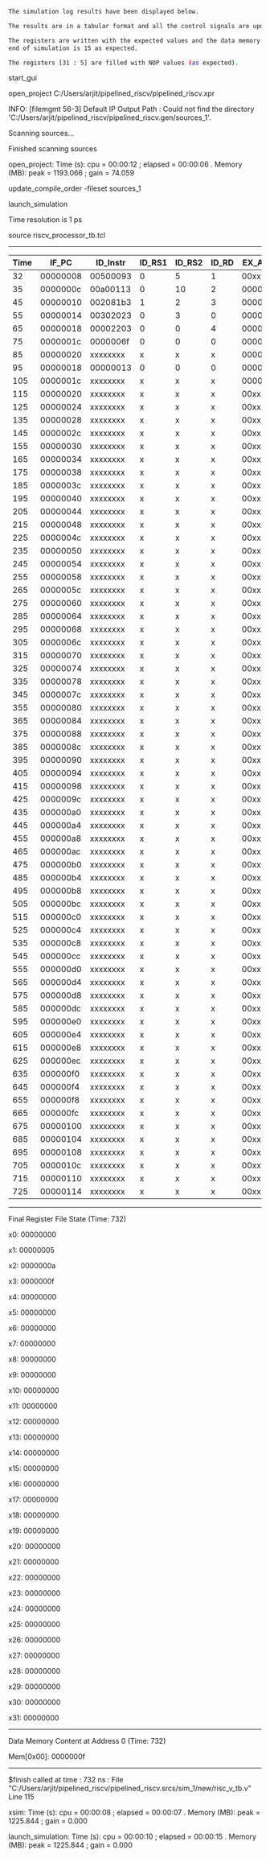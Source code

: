 ```bash
The simulation log results have been displayed below.

The results are in a tabular format and all the control signals are updating as expected.

The registers are written with the expected values and the data memory at the address at the
end of simulation is 15 as expected.

The registers [31 : 5] are filled with NOP values (as expected).
```

start_gui

open_project C:/Users/arjit/pipelined_riscv/pipelined_riscv.xpr

INFO: [filemgmt 56-3] Default IP Output Path : Could not find the directory 'C:/Users/arjit/pipelined_riscv/pipelined_riscv.gen/sources_1'.

Scanning sources...

Finished scanning sources

open_project: Time (s): cpu = 00:00:12 ; elapsed = 00:00:06 . Memory (MB): peak = 1193.066 ; gain = 74.059

update_compile_order -fileset sources_1

launch_simulation

Time resolution is 1 ps

source riscv_processor_tb.tcl

-----------------------------------------------------------------------------------------------------------------------------------------------------------------------------------------------------
Time | IF_PC    | ID_Instr | ID_RS1 | ID_RS2 | ID_RD | EX_ALU_Op1 | EX_ALU_Op2 | EX_ALU_Control | EX_ALU_Result | EX_Store_Data | MEM_Read_Data | WB_Write_Data | MEM_MemWrite | WB_RegWrite | 
-----|----------|----------|--------|--------|-------|------------|------------|----------------|---------------|---------------|---------------|---------------|--------------|-------------|
  32 | 00000008 | 00500093 |      0 |      5 |     1 | 00xxxxxxxx | 00xxxxxxxx | 00000000000000 | 00000xxxxxxxx | 00000xxxxxxxx | 0000000000000 | 0000000000000 | 000000000000 | 00000000000 
  35 | 0000000c | 00a00113 |      0 |     10 |     2 | 0000000000 | 0000000005 | 00000000000000 | 0000000000005 | 0000000000000 | 0000000000000 | 0000000000000 | 000000000000 | 00000000000 
  45 | 00000010 | 002081b3 |      1 |      2 |     3 | 0000000000 | 000000000a | 00000000000000 | 000000000000a | 0000000000000 | 0000000000000 | 00000xxxxxxxx | 000000000000 | 00000000000 
  55 | 00000014 | 00302023 |      0 |      3 |     0 | 0000000005 | 000000000a | 00000000000000 | 000000000000f | 000000000000a | 0000000000000 | 0000000000005 | 000000000000 | 00000000001 
  65 | 00000018 | 00002203 |      0 |      0 |     4 | 0000000000 | 0000000000 | 00000000000000 | 0000000000000 | 000000000000f | 0000000000000 | 000000000000a | 000000000000 | 00000000001 
  75 | 0000001c | 0000006f |      0 |      0 |     0 | 0000000000 | 0000000000 | 00000000000000 | 0000000000000 | 0000000000000 | 0000000000000 | 000000000000f | 000000000001 | 00000000001 
  85 | 00000020 | xxxxxxxx | x | x | x | 0000000000 | 0000000000 | 00000000000000 | 0000000000000 | 0000000000000 | 0000000000000 | 0000000000000 | 000000000000 | 00000000000 
  95 | 00000018 | 00000013 |      0 |      0 |     0 | 0000000000 | 0000000000 | 00000000000000 | 0000000000000 | 0000000000000 | 0000000000000 | 0000000000000 | 000000000000 | 00000000001 
 105 | 0000001c | xxxxxxxx | x | x | x | 0000000000 | 0000000000 | 00000000000000 | 0000000000000 | 0000000000000 | 0000000000000 | 0000000000000 | 000000000000 | 00000000000 
 115 | 00000020 | xxxxxxxx | x | x | x | 00xxxxxxxx | 00xxxxxxxx | 00000000000000 | 00000xxxxxxxx | 00000xxxxxxxx | 0000000000000 | 0000000000000 | 000000000000 | 00000000000 
 125 | 00000024 | xxxxxxxx | x | x | x | 00xxxxxxxx | 00xxxxxxxx | 00000000000000 | 00000xxxxxxxx | 00000xxxxxxxx | 0000000000000 | 0000000000000 | 000000000000 | 00000000001 
 135 | 00000028 | xxxxxxxx | x | x | x | 00xxxxxxxx | 00xxxxxxxx | 00000000000000 | 00000xxxxxxxx | 00000xxxxxxxx | 0000000000000 | 00000xxxxxxxx | 000000000000 | 00000000000 
 145 | 0000002c | xxxxxxxx | x | x | x | 00xxxxxxxx | 00xxxxxxxx | 00000000000000 | 00000xxxxxxxx | 00000xxxxxxxx | 0000000000000 | 00000xxxxxxxx | 000000000000 | 00000000000 
 155 | 00000030 | xxxxxxxx | x | x | x | 00xxxxxxxx | 00xxxxxxxx | 00000000000000 | 00000xxxxxxxx | 00000xxxxxxxx | 0000000000000 | 00000xxxxxxxx | 000000000000 | 00000000000 
 165 | 00000034 | xxxxxxxx | x | x | x | 00xxxxxxxx | 00xxxxxxxx | 00000000000000 | 00000xxxxxxxx | 00000xxxxxxxx | 0000000000000 | 00000xxxxxxxx | 000000000000 | 00000000000 
 175 | 00000038 | xxxxxxxx | x | x | x | 00xxxxxxxx | 00xxxxxxxx | 00000000000000 | 00000xxxxxxxx | 00000xxxxxxxx | 0000000000000 | 00000xxxxxxxx | 000000000000 | 00000000000 
 185 | 0000003c | xxxxxxxx | x | x | x | 00xxxxxxxx | 00xxxxxxxx | 00000000000000 | 00000xxxxxxxx | 00000xxxxxxxx | 0000000000000 | 00000xxxxxxxx | 000000000000 | 00000000000 
 195 | 00000040 | xxxxxxxx | x | x | x | 00xxxxxxxx | 00xxxxxxxx | 00000000000000 | 00000xxxxxxxx | 00000xxxxxxxx | 0000000000000 | 00000xxxxxxxx | 000000000000 | 00000000000 
 205 | 00000044 | xxxxxxxx | x | x | x | 00xxxxxxxx | 00xxxxxxxx | 00000000000000 | 00000xxxxxxxx | 00000xxxxxxxx | 0000000000000 | 00000xxxxxxxx | 000000000000 | 00000000000 
 215 | 00000048 | xxxxxxxx | x | x | x | 00xxxxxxxx | 00xxxxxxxx | 00000000000000 | 00000xxxxxxxx | 00000xxxxxxxx | 0000000000000 | 00000xxxxxxxx | 000000000000 | 00000000000 
 225 | 0000004c | xxxxxxxx | x | x | x | 00xxxxxxxx | 00xxxxxxxx | 00000000000000 | 00000xxxxxxxx | 00000xxxxxxxx | 0000000000000 | 00000xxxxxxxx | 000000000000 | 00000000000 
 235 | 00000050 | xxxxxxxx | x | x | x | 00xxxxxxxx | 00xxxxxxxx | 00000000000000 | 00000xxxxxxxx | 00000xxxxxxxx | 0000000000000 | 00000xxxxxxxx | 000000000000 | 00000000000 
 245 | 00000054 | xxxxxxxx | x | x | x | 00xxxxxxxx | 00xxxxxxxx | 00000000000000 | 00000xxxxxxxx | 00000xxxxxxxx | 0000000000000 | 00000xxxxxxxx | 000000000000 | 00000000000 
 255 | 00000058 | xxxxxxxx | x | x | x | 00xxxxxxxx | 00xxxxxxxx | 00000000000000 | 00000xxxxxxxx | 00000xxxxxxxx | 0000000000000 | 00000xxxxxxxx | 000000000000 | 00000000000 
 265 | 0000005c | xxxxxxxx | x | x | x | 00xxxxxxxx | 00xxxxxxxx | 00000000000000 | 00000xxxxxxxx | 00000xxxxxxxx | 0000000000000 | 00000xxxxxxxx | 000000000000 | 00000000000 
 275 | 00000060 | xxxxxxxx | x | x | x | 00xxxxxxxx | 00xxxxxxxx | 00000000000000 | 00000xxxxxxxx | 00000xxxxxxxx | 0000000000000 | 00000xxxxxxxx | 000000000000 | 00000000000 
 285 | 00000064 | xxxxxxxx | x | x | x | 00xxxxxxxx | 00xxxxxxxx | 00000000000000 | 00000xxxxxxxx | 00000xxxxxxxx | 0000000000000 | 00000xxxxxxxx | 000000000000 | 00000000000 
 295 | 00000068 | xxxxxxxx | x | x | x | 00xxxxxxxx | 00xxxxxxxx | 00000000000000 | 00000xxxxxxxx | 00000xxxxxxxx | 0000000000000 | 00000xxxxxxxx | 000000000000 | 00000000000 
 305 | 0000006c | xxxxxxxx | x | x | x | 00xxxxxxxx | 00xxxxxxxx | 00000000000000 | 00000xxxxxxxx | 00000xxxxxxxx | 0000000000000 | 00000xxxxxxxx | 000000000000 | 00000000000 
 315 | 00000070 | xxxxxxxx | x | x | x | 00xxxxxxxx | 00xxxxxxxx | 00000000000000 | 00000xxxxxxxx | 00000xxxxxxxx | 0000000000000 | 00000xxxxxxxx | 000000000000 | 00000000000 
 325 | 00000074 | xxxxxxxx | x | x | x | 00xxxxxxxx | 00xxxxxxxx | 00000000000000 | 00000xxxxxxxx | 00000xxxxxxxx | 0000000000000 | 00000xxxxxxxx | 000000000000 | 00000000000 
 335 | 00000078 | xxxxxxxx | x | x | x | 00xxxxxxxx | 00xxxxxxxx | 00000000000000 | 00000xxxxxxxx | 00000xxxxxxxx | 0000000000000 | 00000xxxxxxxx | 000000000000 | 00000000000 
 345 | 0000007c | xxxxxxxx | x | x | x | 00xxxxxxxx | 00xxxxxxxx | 00000000000000 | 00000xxxxxxxx | 00000xxxxxxxx | 0000000000000 | 00000xxxxxxxx | 000000000000 | 00000000000 
 355 | 00000080 | xxxxxxxx | x | x | x | 00xxxxxxxx | 00xxxxxxxx | 00000000000000 | 00000xxxxxxxx | 00000xxxxxxxx | 0000000000000 | 00000xxxxxxxx | 000000000000 | 00000000000 
 365 | 00000084 | xxxxxxxx | x | x | x | 00xxxxxxxx | 00xxxxxxxx | 00000000000000 | 00000xxxxxxxx | 00000xxxxxxxx | 0000000000000 | 00000xxxxxxxx | 000000000000 | 00000000000 
 375 | 00000088 | xxxxxxxx | x | x | x | 00xxxxxxxx | 00xxxxxxxx | 00000000000000 | 00000xxxxxxxx | 00000xxxxxxxx | 0000000000000 | 00000xxxxxxxx | 000000000000 | 00000000000 
 385 | 0000008c | xxxxxxxx | x | x | x | 00xxxxxxxx | 00xxxxxxxx | 00000000000000 | 00000xxxxxxxx | 00000xxxxxxxx | 0000000000000 | 00000xxxxxxxx | 000000000000 | 00000000000 
 395 | 00000090 | xxxxxxxx | x | x | x | 00xxxxxxxx | 00xxxxxxxx | 00000000000000 | 00000xxxxxxxx | 00000xxxxxxxx | 0000000000000 | 00000xxxxxxxx | 000000000000 | 00000000000 
 405 | 00000094 | xxxxxxxx | x | x | x | 00xxxxxxxx | 00xxxxxxxx | 00000000000000 | 00000xxxxxxxx | 00000xxxxxxxx | 0000000000000 | 00000xxxxxxxx | 000000000000 | 00000000000 
 415 | 00000098 | xxxxxxxx | x | x | x | 00xxxxxxxx | 00xxxxxxxx | 00000000000000 | 00000xxxxxxxx | 00000xxxxxxxx | 0000000000000 | 00000xxxxxxxx | 000000000000 | 00000000000 
 425 | 0000009c | xxxxxxxx | x | x | x | 00xxxxxxxx | 00xxxxxxxx | 00000000000000 | 00000xxxxxxxx | 00000xxxxxxxx | 0000000000000 | 00000xxxxxxxx | 000000000000 | 00000000000 
 435 | 000000a0 | xxxxxxxx | x | x | x | 00xxxxxxxx | 00xxxxxxxx | 00000000000000 | 00000xxxxxxxx | 00000xxxxxxxx | 0000000000000 | 00000xxxxxxxx | 000000000000 | 00000000000 
 445 | 000000a4 | xxxxxxxx | x | x | x | 00xxxxxxxx | 00xxxxxxxx | 00000000000000 | 00000xxxxxxxx | 00000xxxxxxxx | 0000000000000 | 00000xxxxxxxx | 000000000000 | 00000000000 
 455 | 000000a8 | xxxxxxxx | x | x | x | 00xxxxxxxx | 00xxxxxxxx | 00000000000000 | 00000xxxxxxxx | 00000xxxxxxxx | 0000000000000 | 00000xxxxxxxx | 000000000000 | 00000000000 
 465 | 000000ac | xxxxxxxx | x | x | x | 00xxxxxxxx | 00xxxxxxxx | 00000000000000 | 00000xxxxxxxx | 00000xxxxxxxx | 0000000000000 | 00000xxxxxxxx | 000000000000 | 00000000000 
 475 | 000000b0 | xxxxxxxx | x | x | x | 00xxxxxxxx | 00xxxxxxxx | 00000000000000 | 00000xxxxxxxx | 00000xxxxxxxx | 0000000000000 | 00000xxxxxxxx | 000000000000 | 00000000000 
 485 | 000000b4 | xxxxxxxx | x | x | x | 00xxxxxxxx | 00xxxxxxxx | 00000000000000 | 00000xxxxxxxx | 00000xxxxxxxx | 0000000000000 | 00000xxxxxxxx | 000000000000 | 00000000000 
 495 | 000000b8 | xxxxxxxx | x | x | x | 00xxxxxxxx | 00xxxxxxxx | 00000000000000 | 00000xxxxxxxx | 00000xxxxxxxx | 0000000000000 | 00000xxxxxxxx | 000000000000 | 00000000000 
 505 | 000000bc | xxxxxxxx | x | x | x | 00xxxxxxxx | 00xxxxxxxx | 00000000000000 | 00000xxxxxxxx | 00000xxxxxxxx | 0000000000000 | 00000xxxxxxxx | 000000000000 | 00000000000 
 515 | 000000c0 | xxxxxxxx | x | x | x | 00xxxxxxxx | 00xxxxxxxx | 00000000000000 | 00000xxxxxxxx | 00000xxxxxxxx | 0000000000000 | 00000xxxxxxxx | 000000000000 | 00000000000 
 525 | 000000c4 | xxxxxxxx | x | x | x | 00xxxxxxxx | 00xxxxxxxx | 00000000000000 | 00000xxxxxxxx | 00000xxxxxxxx | 0000000000000 | 00000xxxxxxxx | 000000000000 | 00000000000 
 535 | 000000c8 | xxxxxxxx | x | x | x | 00xxxxxxxx | 00xxxxxxxx | 00000000000000 | 00000xxxxxxxx | 00000xxxxxxxx | 0000000000000 | 00000xxxxxxxx | 000000000000 | 00000000000 
 545 | 000000cc | xxxxxxxx | x | x | x | 00xxxxxxxx | 00xxxxxxxx | 00000000000000 | 00000xxxxxxxx | 00000xxxxxxxx | 0000000000000 | 00000xxxxxxxx | 000000000000 | 00000000000 
 555 | 000000d0 | xxxxxxxx | x | x | x | 00xxxxxxxx | 00xxxxxxxx | 00000000000000 | 00000xxxxxxxx | 00000xxxxxxxx | 0000000000000 | 00000xxxxxxxx | 000000000000 | 00000000000 
 565 | 000000d4 | xxxxxxxx | x | x | x | 00xxxxxxxx | 00xxxxxxxx | 00000000000000 | 00000xxxxxxxx | 00000xxxxxxxx | 0000000000000 | 00000xxxxxxxx | 000000000000 | 00000000000 
 575 | 000000d8 | xxxxxxxx | x | x | x | 00xxxxxxxx | 00xxxxxxxx | 00000000000000 | 00000xxxxxxxx | 00000xxxxxxxx | 0000000000000 | 00000xxxxxxxx | 000000000000 | 00000000000 
 585 | 000000dc | xxxxxxxx | x | x | x | 00xxxxxxxx | 00xxxxxxxx | 00000000000000 | 00000xxxxxxxx | 00000xxxxxxxx | 0000000000000 | 00000xxxxxxxx | 000000000000 | 00000000000 
 595 | 000000e0 | xxxxxxxx | x | x | x | 00xxxxxxxx | 00xxxxxxxx | 00000000000000 | 00000xxxxxxxx | 00000xxxxxxxx | 0000000000000 | 00000xxxxxxxx | 000000000000 | 00000000000 
 605 | 000000e4 | xxxxxxxx | x | x | x | 00xxxxxxxx | 00xxxxxxxx | 00000000000000 | 00000xxxxxxxx | 00000xxxxxxxx | 0000000000000 | 00000xxxxxxxx | 000000000000 | 00000000000 
 615 | 000000e8 | xxxxxxxx | x | x | x | 00xxxxxxxx | 00xxxxxxxx | 00000000000000 | 00000xxxxxxxx | 00000xxxxxxxx | 0000000000000 | 00000xxxxxxxx | 000000000000 | 00000000000 
 625 | 000000ec | xxxxxxxx | x | x | x | 00xxxxxxxx | 00xxxxxxxx | 00000000000000 | 00000xxxxxxxx | 00000xxxxxxxx | 0000000000000 | 00000xxxxxxxx | 000000000000 | 00000000000 
 635 | 000000f0 | xxxxxxxx | x | x | x | 00xxxxxxxx | 00xxxxxxxx | 00000000000000 | 00000xxxxxxxx | 00000xxxxxxxx | 0000000000000 | 00000xxxxxxxx | 000000000000 | 00000000000 
 645 | 000000f4 | xxxxxxxx | x | x | x | 00xxxxxxxx | 00xxxxxxxx | 00000000000000 | 00000xxxxxxxx | 00000xxxxxxxx | 0000000000000 | 00000xxxxxxxx | 000000000000 | 00000000000 
 655 | 000000f8 | xxxxxxxx | x | x | x | 00xxxxxxxx | 00xxxxxxxx | 00000000000000 | 00000xxxxxxxx | 00000xxxxxxxx | 0000000000000 | 00000xxxxxxxx | 000000000000 | 00000000000 
 665 | 000000fc | xxxxxxxx | x | x | x | 00xxxxxxxx | 00xxxxxxxx | 00000000000000 | 00000xxxxxxxx | 00000xxxxxxxx | 0000000000000 | 00000xxxxxxxx | 000000000000 | 00000000000 
 675 | 00000100 | xxxxxxxx | x | x | x | 00xxxxxxxx | 00xxxxxxxx | 00000000000000 | 00000xxxxxxxx | 00000xxxxxxxx | 0000000000000 | 00000xxxxxxxx | 000000000000 | 00000000000 
 685 | 00000104 | xxxxxxxx | x | x | x | 00xxxxxxxx | 00xxxxxxxx | 00000000000000 | 00000xxxxxxxx | 00000xxxxxxxx | 0000000000000 | 00000xxxxxxxx | 000000000000 | 00000000000 
 695 | 00000108 | xxxxxxxx | x | x | x | 00xxxxxxxx | 00xxxxxxxx | 00000000000000 | 00000xxxxxxxx | 00000xxxxxxxx | 0000000000000 | 00000xxxxxxxx | 000000000000 | 00000000000 
 705 | 0000010c | xxxxxxxx | x | x | x | 00xxxxxxxx | 00xxxxxxxx | 00000000000000 | 00000xxxxxxxx | 00000xxxxxxxx | 0000000000000 | 00000xxxxxxxx | 000000000000 | 00000000000 
 715 | 00000110 | xxxxxxxx | x | x | x | 00xxxxxxxx | 00xxxxxxxx | 00000000000000 | 00000xxxxxxxx | 00000xxxxxxxx | 0000000000000 | 00000xxxxxxxx | 000000000000 | 00000000000 
 725 | 00000114 | xxxxxxxx | x | x | x | 00xxxxxxxx | 00xxxxxxxx | 00000000000000 | 00000xxxxxxxx | 00000xxxxxxxx | 0000000000000 | 00000xxxxxxxx | 000000000000 | 00000000000 

--------------------------------------------------------------------------------

Final Register File State (Time: 732)

  x0: 00000000
  
  x1: 00000005
  
  x2: 0000000a
  
  x3: 0000000f
  
  x4: 00000000
  
  x5: 00000000
  
  x6: 00000000
  
  x7: 00000000
  
  x8: 00000000
  
  x9: 00000000
  
  x10: 00000000
  
  x11: 00000000
  
  x12: 00000000
  
  x13: 00000000
  
  x14: 00000000
  
  x15: 00000000
  
  x16: 00000000
  
  x17: 00000000
  
  x18: 00000000
  
  x19: 00000000
  
  x20: 00000000
  
  x21: 00000000
  
  x22: 00000000
  
  x23: 00000000
  
  x24: 00000000
  
  x25: 00000000
  
  x26: 00000000
  
  x27: 00000000
  
  x28: 00000000
  
  x29: 00000000
  
  x30: 00000000
  
  x31: 00000000
  
--------------------------------------------------------------------------------

Data Memory Content at Address 0 (Time: 732)

  Mem[0x00]: 0000000f
  
--------------------------------------------------------------------------------

$finish called at time : 732 ns : File "C:/Users/arjit/pipelined_riscv/pipelined_riscv.srcs/sim_1/new/risc_v_tb.v" Line 115

xsim: Time (s): cpu = 00:00:08 ; elapsed = 00:00:07 . Memory (MB): peak = 1225.844 ; gain = 0.000

launch_simulation: Time (s): cpu = 00:00:10 ; elapsed = 00:00:15 . Memory (MB): peak = 1225.844 ; gain = 0.000
